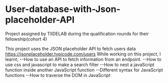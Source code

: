 # User-database-with-Json-placeholder-API
Project assigned by TIIDELAB during the qualification rounds for their fellowship(cohort 4)

This project uses the JSON placeholder API to fetch users data https://jsonplaceholder.typicode.com/users
While working on this project, I learnt;
--How to use an API to fetch information from an endpoint.
--How to use css and javascript to make a search filter
--How to nest a javaScript function inside another JavaScript function
--Different syntax for JavaScript functions
--How to traverse the DOM in JavaScript
